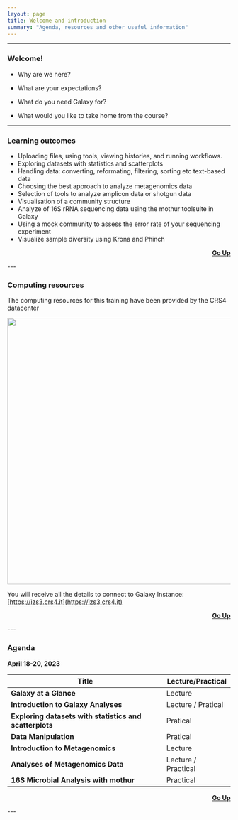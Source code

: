 ```yaml
---
layout: page
title: Welcome and introduction
summary: "Agenda, resources and other useful information"
---
```


---

### Welcome!


- Why are we here?

- What are your expectations?

- What do you need Galaxy for?

- What would you like to take home from the course?

---

### Learning outcomes

- Uploading files, using tools, viewing histories, and running workflows.
- Exploring datasets with statistics and scatterplots
- Handling data: converting, reformating, filtering, sorting etc text-based data
- Choosing the best approach to analyze metagenomics data
- Selection of tools to analyze amplicon data or shotgun data
- Visualisation of a community structure
- Analyze of 16S rRNA sequencing data using the mothur toolsuite in Galaxy 
- Using a mock community to assess the error rate of your sequencing experiment 
- Visualize sample diversity using Krona and Phinch



<p style="text-align:right"><a href="{{site.url}}{{page.url}}"><strong>Go Up</strong><span class="fa fa-fw fa-arrow-up"></span></a></p>
---

### Computing resources

The computing resources for this training have been provided by the 
CRS4 datacenter


[<img src="{{site.url}}/images/CRS4-HPC-logo.png" width="600">](https://www.crs4.it/services/high-performance-computing/)


You will receive all the details to connect to Galaxy Instance: [https://izs3.crs4.it](https://izs3.crs4.it)

<p style="text-align:right"><a href="{{site.url}}{{page.url}}"><strong>Go Up</strong><span class="fa fa-fw fa-arrow-up"></span></a></p>
---

### Agenda

**April 18-20, 2023**

Title | Lecture/Practical
------|-------------------
**Galaxy at a Glance** | Lecture
**Introduction to Galaxy Analyses** | Lecture / Pratical
**Exploring datasets with statistics and scatterplots** | Pratical
**Data Manipulation** | Pratical
**Introduction to Metagenomics** | Lecture 
**Analyses of Metagenomics Data** | Lecture / Practical
**16S Microbial Analysis with mothur** |  Practical


<p style="text-align:right"><a href="{{site.url}}{{page.url}}"><strong>Go Up</strong><span class="fa fa-fw fa-arrow-up"></span></a></p>
---

